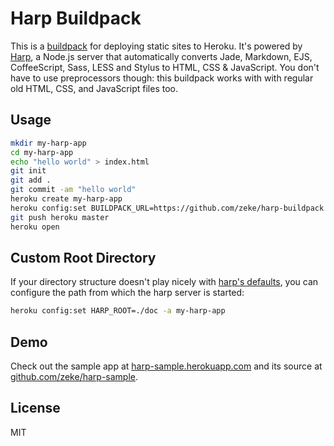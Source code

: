 # Harp Buildpack

This is a [buildpack](https://devcenter.heroku.com/articles/buildpacks) for
deploying static sites to Heroku. It's powered by [Harp](http://harpjs.com/), a
Node.js server that automatically converts Jade, Markdown, EJS, CoffeeScript,
Sass, LESS and Stylus to HTML, CSS & JavaScript. You don't have to use
preprocessors though: this buildpack works with with regular old HTML, CSS, and
JavaScript files too.

## Usage

```sh
mkdir my-harp-app
cd my-harp-app
echo "hello world" > index.html
git init
git add .
git commit -am "hello world"
heroku create my-harp-app
heroku config:set BUILDPACK_URL=https://github.com/zeke/harp-buildpack
git push heroku master
heroku open
```

## Custom Root Directory

If your directory structure doesn't play nicely with [harp's
defaults](http://harpjs.com/docs/environment/init), you can configure the path
from which the harp server is started:

```sh
heroku config:set HARP_ROOT=./doc -a my-harp-app
```

## Demo

Check out the sample app at [harp-sample.herokuapp.com](https://harp-sample.herokuapp.com/) and its source at [github.com/zeke/harp-sample](https://github.com/zeke/harp-sample).


## License

MIT
